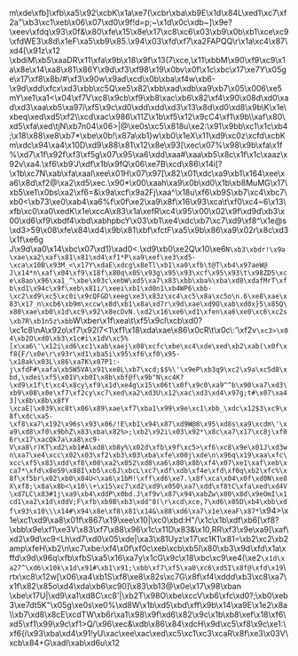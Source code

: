 m\xde\xfb]\xfb\xa5\x92\xcbK\x1a\xe7(\xcbr\xba\xb9E\x1d\x84L\xed1\xc7\xf2a"\xb3\xc1\xeb\x06\x07\xd0\x9f!d=p;~\x1d\x0c\xdb~]\x9e?\xeev\xfdq\x93\x0f&\x80\xfe\x15\x8e\x17\xc8\xc6\x03\xb9\x0b\xb1\xce\xc9\xfdWE3\x8d\x1eF\xa5\xb9\x85.\x94\x03\xfd\xf7\xa2FAPQQ\r\x1a\xc4\x87\xd4[\x91z\x12 \xbdiM\xb5\xaaDR\x11\xfa\x9b\x18\x9f\x13(7\xce,\x11\xbbM\x90\xf9\xc9\x1a\x8e\x14\xa8\x81\x86Y\x9d\xf3\xf98\x19\x0bv\x0f\x1c\xbc\x17\xe7Y\x05ge\x17\xf8\x8b/#\xf3\x90w\x9ad\xcd\x0b\xba\xf4w\xb6-\x9d\xdd\xfcx\xd3\xbb\xc5Q\xe5\x82\xbb\xad\xdb\xa9\xb7\x05\x006\xe5mY\xe1\xa1<\x04\xf7V\xc8\x9cb\xf9\xb8\xac\xb6\x82\xf4\x90\x08d\xd0\xad\xd3\xaa\xb5\xa97i\xf5\x9c\xd0\xdd\xdd\xd3\x13\x8d\xd0\xd8\x9b\\K\x1e\xbeq\xed\xd5\xf2\\\xcd\xac\x986\x11Z\x1b\xf5\x12\x9cC4\xf1\x9b\\\xaf\x80\xd5\xfa\xed\tjN\xb7n04\x06>|@\xe0s\xc5\x818u\xe2:\x91\x9bb\xc1\x1c\xb4;\x18\x88\xe8\xb7*\xbe\x0b!\x87a\xb1}w\xb0\x1eX\x11\xd9\xc0z\xcfd\xcbKm\xdc\x94\xa4\x10D\xd9\x88\x81\x12\x8e\x93[\xec\x07%\x98\x9b\xfa\x1f%\xd7\x1f\x92f\xf3\xf5g\x07\x95\xa6\xdd\xaa#\xaa\xb5\x8c\x1f\x1c\xaaz\x92v\xa4.\xf6\xb9\'J\xdf\x1b\x9fQ\x06\xe7B\xcd\x86\x14i[?\x1b\xc7N\xab\xfa\xaal\xee\x01H\x07\x97[\x82\x01\xdc\xa9\xb1\x164\xee\xa6\x8d\xf2@\xa2\xd5\xec.\x90*\x00\xaah\xa9\x0b\xd0\x1b\xb8MuMG\x17\xb5\xe1\x0bs\xa2\xf6=&\x9a\xcf\x9a2Fj\xaa^\x18u\xf6\xb9S\xb7\xc4\xbc7\xb0<\xb73\xe0\xab4\xa6%f\x0f\xe2\xa9\x8f\x16\x93\xca\t\xf0\xc4~6\x13\xfb\xc0\xa0\xedK\x1e\xccA\x83\x1a\xefR\xc4\x95\x00\x02\x9f\xd9d\xb3\x00\xd6\xf9\xbdf4\xbd\xabhpbcY\x03\xb1\xe4\xdc\xb7\xc7\xd9\xf8^\x1e@s\xd3>59\x08\xfe\x84\xd4\x9b\x81\xbf\xfctF\xa5\x9b\x86\xa9\x02r\x8c\xd3\x1f\xe6g J\x9d\xa0\x14\xbc\x07\xd1)\xad0<.\xd9\xb0\xe2Q\x10\xe6`N\xb3\xbdr!\x9a\xae\xa2\xaf\x81\x81\xd4\xf1*P\xa9\xef\xe3\xd5-\xca\x10B\x93M_<\x17Y\xdaE\xdcg\x8eTl\xb1\xa0\xfb\t@T\xb4\x97aeW@ J\x14*n\xaf\x04\xf9\x18f\x80q\x05\x93g\x95\x93\xcf\x95\x93\t\x98ZD5\xce\x8ao\x96\xa1_^\xbe\x03c\xebW\xd5\xa7\x83\xbb\xba%\xba\xd8\xdafMrT\xfb\xd1\x94c\x9f\xeb\x81i/\xeei\xb1\xd0n1\xb4WP6\xbb-\xc2\xd9\xc5\xc0i\x9cQFGD\xeeg\xe3\x83z\xc4\xc5\x8a\xc5o\n.6\xe8\xae\x83\x17_n\xcb6\xb9m\xccw\x8d\xb1\x8a\xd7r\x9d\xae\xd9O\xab\xd0x}5\x85Q\x80\xae\xb0\x1d\xc9\x92\x8ecDvN.\xd2\x16\xe6\xd1\xfen\xa6\xe0\xc6\xc2s\xb7R\xb1n5z\xbb`W\xber\x1f\xea\t\xf5\x9cl\xcb\xd0?\xc1c8\nA\x92o\xf7\x92I7<1\xf1\x18\xda\xae\x86\x0cR\t\x0c\\:\'\xf2v`\xc3>\x04\xb2O\xd0\xb3\x1c#i\x1dV\xc5%[x\xa6\'\x12i\xd6\xc1\xab\xaej\x08\xcfc\xbe\xc4\xde\xed\xb2\xab(\x0f\xf8{F/\x0e\r\x93r\xd1\xba5i\x95\xf6\xf0\x95-\x18ak\x03L\x86\xa7K\x07P1:-j\xfdF#\xafa\xb5W5VA\x91\xe8L\xb7\xcd;$$%\'\x9eP\xb3q9\xc2\x9a\xc5d8\xbd,\xdei\xf5\x01V\xb0I\x8b\xbf@f\x9b"N\xc4K?\xd9\x1f\t\xc4\x8cy\xf9\x1d\xe4g\x15\x06t\x0f\x9c0\xa9^^b\x90\xa7\xd3\xb9\x08\x0e\xf7\xf2cy\xc7\xed\xa2\xd3U\x12\xac\xd3\xd4\x97g;t#\x07\xa43]\x8b\x8b\x8fY \xcaE|\x039\xc8t\x06\x89\xae\xf7\xba1\x99\x9e\xc1\xbb_\xdc\x12$3\xc9\x8f\xdc\xa5-\xf8\xa7\x192\x96s\x93\x06/!E\xb1\x94\x87\xd9W@8\x95\xd8s\xa9\xcdm\'\xa9\xd8\xf0\x9bhZ\x83\xba\x82%>;\xb2\x92i\x03\x92*\x8c\xa7\x17\xc8j\xf06r\x17\xacQk7a\xa8\xc9-V\xa8\r)KT\xd2\xb1#A\xd8\xb8y%\x02d\xfb\x9f\xc5>\xf6\xc8\x9e\x01J\xd3wn\xa7\xe4\xcc\x02\x03\xf2\xb3\x03\xba\xfe\x00j\xde\n\x96q\x19\xaa\xfc\xcc\xf5\x83\xdd\xf8\x08\xa2\x052\xd8\xa6\x80\x8b\xf4\x07\xe1\xaf\xeb\xca7*\xfd\x8eS9\x88I\xb5\xc6J\xbcL\xc7\xdf\xdb\xf4e\xfd\xf0q\xb2\xfc%\x8f\xf5br\x02\xb0\x84U<\xa6\x1bM!\xff\xd6\xe7.\x8f\xca\x04\x0f\xd0N\xe8X\xf8;\x8a\x8b<\x10\\+\x15\xc7\xd2\xd9\x050\xa7\xdd\xf8tC\xfa\xed\xd4V\xd7LC\x83#1j\xa9\xb4\xddP\x0bd.J\xf9v\x87\x94\xabZw\x80\x8d\x9eOmI\x1cd1\xa2\x1d\xddV;F\xfb\xb9B\xb3\xdd"8(\r\xcd\xce,7\xd6\x05D\xb4\xbb\xdf\x93\x10\\\x14#\x94\x8e\xf8\x81\x14&\x88\xd6\xa7\x1e\xeaF\x87*`\x94>\x1e\xc1\xd9\xa8\x01f\x867\x19\xee\x10|\xc0\xbd:H"/\x1c\x1b\xdf\xb6[\xf8?\xbb\x9e\xf1\xe3V\x83\xf7\x88\x96\x1c\x11D\x83&\x10,RR\xf3\x9e\xa9[\xaf\xd2\x9d\xc9<Lh\xd7\xd0\x05\xde|\xa3\x81Uyz\x17\xc1K1\x81=\xb2\xc2\xb2amp\xfeH\xb2\n\xc7\xbe:\xf4\x0f\xf0c\xeb\xcb\xb5I\x80\xb3\x9d\xfd\x1a\xffd\x9d\x96q\xfb\xfbS\xa5\x16\xa7y\x1cG\x9c\x18\xbc\xc9\xe4(\xe2`\x1d\xa27^\xd6\x10k\x1d\x91#\xb1\x91;\xbb\xf7\xf5\xa0\xc6\xd5I\x8f@\xfd\x19`\rtx\xc8\x12w[\x06\xa4\xb1S\xf8\xe8\x82s\xc7G\x8f\xf4\xddd\xb3\xc8\xa7\x1f\x82\x85o\xd4\xda\xb6\xc90]\x83\xb13@\x0e\x17\x98\xban \xbe\x17U|\xd9\xa1\xd8C\xc8\'|\xb2T\x98O\xbe\xccV\xb6\xfc\xd0?;\xb0\xeb3\xe7dt5K"\x05g\xe0s\xe0%\xd8W\x1b\xd5\xbd\xff\x9b\x14\xa9E\x1e2\x8a\\\xb7\xd8\x8cE\xcdTW\xb6r\xa1\x98\x9f\xd6\x82\x9c\x1b\xb8\xef\x18\xf6\xd5\xf1\x99\x9c\xf1>Q/\x96\xec&\xdb\x86\x84\xdcH\x9d\xc5\xf8\x9c\xe1:\xf6{i\x93\xba\xd4\x91!yU\xac\xee\xac\xed\xc5\xc1\xc3\xcaR\x8f\xe3\x03V\xcb\x84+G\xadI\xab\xd6u\x12
